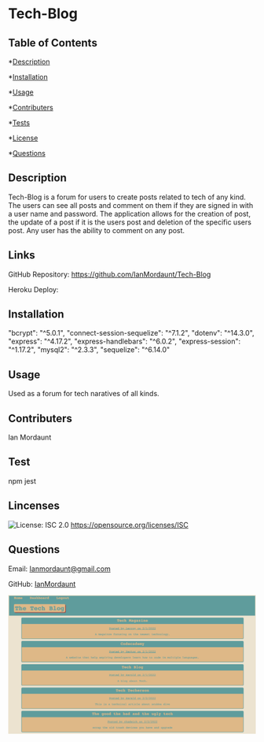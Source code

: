 # Tech-Blog


  ## Table of Contents
  *[Description](#description)

  *[Installation](#installation)

  *[Usage](#usage)

  *[Contributers](#contribute)

  *[Tests](#tests)

  *[License](#license)

  *[Questions](#questions)


  <a name='description'></a>
  ## Description

  Tech-Blog is a forum for users to create posts related to tech of any kind. The users can see all posts and comment on them if they are signed in with a user name and password. The application allows for the creation of post, the update of a post if it is the users post and deletion of the specific users post. Any user has the ability to comment on any post. 

  ## Links

  GitHub Repository: https://github.com/IanMordaunt/Tech-Blog
  
  Heroku Deploy: 

  <a name='installation'></a>
  ## Installation

  "bcrypt": "^5.0.1",
    "connect-session-sequelize": "^7.1.2",
    "dotenv": "^14.3.0",
    "express": "^4.17.2",
    "express-handlebars": "^6.0.2",
    "express-session": "^1.17.2",
    "mysql2": "^2.3.3",
    "sequelize": "^6.14.0"

  <a name='usage'></a>
  ## Usage

  Used as a forum for tech naratives of all kinds. 

  <a name='contribute'></a>
  ## Contributers

  Ian Mordaunt

  <a name='tests'></a>
  ## Test

  npm jest

  <a name='license'></a>
  ## Lincenses
  ![License: ISC 2.0](https://img.shields.io/badge/License-MPL_2.0-brightgreen.svg) https://opensource.org/licenses/ISC

  <a name='questions'></a>
  ## Questions

  Email: Ianmordaunt@gmail.com

  GitHub: <a href="https://www.github.com/IanMordaunt" target="_blank">IanMordaunt</a>
  
![Tech-Blog](https://github.com/IanMordaunt/Tech-Blog/blob/main/assets/MVC%20Tech%20Blog.png)
  